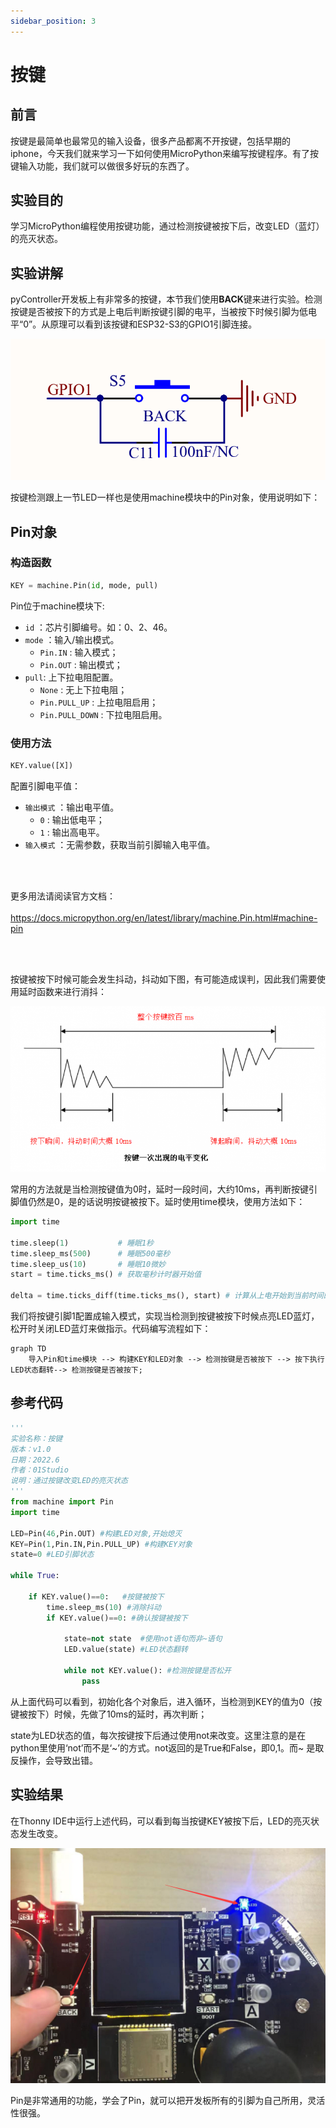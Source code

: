 ```yaml
---
sidebar_position: 3
---
```


# 按键

## 前言
按键是最简单也最常见的输入设备，很多产品都离不开按键，包括早期的iphone，今天我们就来学习一下如何使用MicroPython来编写按键程序。有了按键输入功能，我们就可以做很多好玩的东西了。

## 实验目的
学习MicroPython编程使用按键功能，通过检测按键被按下后，改变LED（蓝灯）的亮灭状态。

## 实验讲解

pyController开发板上有非常多的按键，本节我们使用**BACK**键来进行实验。检测按键是否被按下的方式是上电后判断按键引脚的电平，当被按下时候引脚为低电平“0”。从原理可以看到该按键和ESP32-S3的GPIO1引脚连接。

![key](./img/key/key1.png)

按键检测跟上一节LED一样也是使用machine模块中的Pin对象，使用说明如下：

## Pin对象

### 构造函数
```python
KEY = machine.Pin(id, mode, pull)
```

Pin位于machine模块下:

- `id` ：芯片引脚编号。如：0、2、46。
- `mode` ：输入/输出模式。
    - `Pin.IN` : 输入模式；
    - `Pin.OUT` : 输出模式；   
- `pull`: 上下拉电阻配置。
    - `None` : 无上下拉电阻；
    - `Pin.PULL_UP` : 上拉电阻启用；
    - `Pin.PULL_DOWN` : 下拉电阻启用。

### 使用方法
```python
KEY.value([X])
```
配置引脚电平值：
- `输出模式` ：输出电平值。
    - `0` : 输出低电平；
    - `1` : 输出高电平。
- `输入模式` ：无需参数，获取当前引脚输入电平值。

<br></br>

更多用法请阅读官方文档：<br></br>
https://docs.micropython.org/en/latest/library/machine.Pin.html#machine-pin

<br></br>

按键被按下时候可能会发生抖动，抖动如下图，有可能造成误判，因此我们需要使用延时函数来进行消抖：

![key](./img/key/key3.png)

常用的方法就是当检测按键值为0时，延时一段时间，大约10ms，再判断按键引脚值仍然是0，是的话说明按键被按下。延时使用time模块，使用方法如下：
```python
import time

time.sleep(1)           # 睡眠1秒
time.sleep_ms(500)      # 睡眠500毫秒
time.sleep_us(10)       # 睡眠10微妙
start = time.ticks_ms() # 获取毫秒计时器开始值

delta = time.ticks_diff(time.ticks_ms(), start) # 计算从上电开始到当前时间的差值
```

我们将按键引脚1配置成输入模式，实现当检测到按键被按下时候点亮LED蓝灯，松开时关闭LED蓝灯来做指示。代码编写流程如下：

```mermaid
graph TD
    导入Pin和time模块 --> 构建KEY和LED对象 --> 检测按键是否被按下 --> 按下执行LED状态翻转--> 检测按键是否被按下;
```

## 参考代码

```python
'''
实验名称：按键
版本：v1.0
日期：2022.6
作者：01Studio
说明：通过按键改变LED的亮灭状态
'''
from machine import Pin
import time

LED=Pin(46,Pin.OUT) #构建LED对象,开始熄灭
KEY=Pin(1,Pin.IN,Pin.PULL_UP) #构建KEY对象
state=0 #LED引脚状态

while True:
    
    if KEY.value()==0:   #按键被按下
        time.sleep_ms(10) #消除抖动
        if KEY.value()==0: #确认按键被按下
            
            state=not state  #使用not语句而非~语句
            LED.value(state) #LED状态翻转
            
            while not KEY.value(): #检测按键是否松开
                pass
```

从上面代码可以看到，初始化各个对象后，进入循环，当检测到KEY的值为0（按键被按下）时候，先做了10ms的延时，再次判断；

state为LED状态的值，每次按键按下后通过使用not来改变。这里注意的是在python里使用‘not’而不是‘~’的方式。not返回的是True和False，即0,1。而~ 是取反操作，会导致出错。

## 实验结果

在Thonny IDE中运行上述代码，可以看到每当按键KEY被按下后，LED的亮灭状态发生改变。

![key](./img/key/key4.png)

Pin是非常通用的功能，学会了Pin，就可以把开发板所有的引脚为自己所用，灵活性很强。